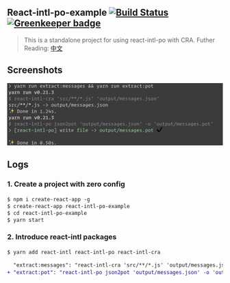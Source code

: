 ## React-intl-po-example [![Build Status](https://travis-ci.org/evenchange4/react-intl-po-example.svg?branch=master)](https://travis-ci.org/evenchange4/react-intl-po-example) [![Greenkeeper badge](https://badges.greenkeeper.io/evenchange4/react-intl-po-example.svg)](https://greenkeeper.io/)

> This is a standalone project for using react-intl-po with CRA. Futher Reading: [中文](https://medium.com/@evenchange4/i18n-workflow-for-react-project-9f9ff8fe9aef)

## Screenshots

![Demo](./docs/demo.png)

## Logs

### 1. Create a project with zero config

```
$ npm i create-react-app -g
$ create-react-app react-intl-po-example
$ cd react-intl-po-example
$ yarn start
```

### 2. Introduce react-intl packages

```
$ yarn add react-intl react-intl-po react-intl-cra
```

```diff
  "extract:messages": "react-intl-cra 'src/**/*.js' 'output/messages.json'",
+ "extract:pot": "react-intl-po json2pot 'output/messages.json' -o 'output/messages.pot'"
```
